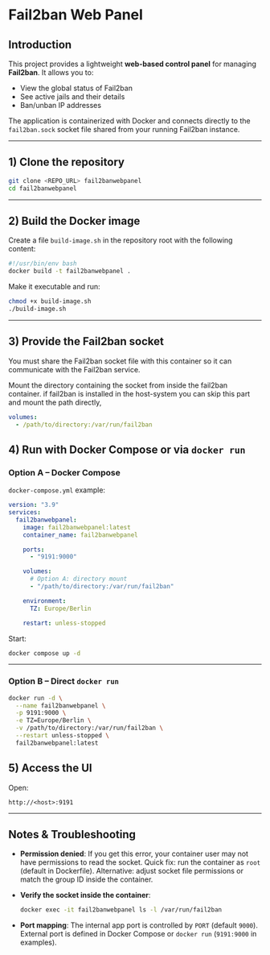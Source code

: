 # Fail2ban Web Panel

## Introduction

This project provides a lightweight **web-based control panel** for managing **Fail2ban**.
It allows you to:

* View the global status of Fail2ban
* See active jails and their details
* Ban/unban IP addresses

The application is containerized with Docker and connects directly to the `fail2ban.sock` socket file shared from your running Fail2ban instance.

---

## 1) Clone the repository

```bash
git clone <REPO_URL> fail2banwebpanel
cd fail2banwebpanel
```

---

## 2) Build the Docker image

Create a file `build-image.sh` in the repository root with the following content:

```bash
#!/usr/bin/env bash
docker build -t fail2banwebpanel .
```

Make it executable and run:

```bash
chmod +x build-image.sh
./build-image.sh
```

---

## 3) Provide the Fail2ban socket

You must share the Fail2ban socket file with this container so it can communicate with the Fail2ban service.

Mount the directory containing the socket from inside the fail2ban container. if fail2ban is installed in the host-system you can skip this part and mount the path directly,

```yaml
volumes:
  - /path/to/directory:/var/run/fail2ban
```

## 4) Run with Docker Compose **or** via `docker run`

### Option A – Docker Compose

`docker-compose.yml` example:

```yaml
version: "3.9"
services:
  fail2banwebpanel:
    image: fail2banwebpanel:latest
    container_name: fail2banwebpanel

    ports:
      - "9191:9000"

    volumes:
      # Option A: directory mount
      - "/path/to/directory:/var/run/fail2ban"

    environment:
      TZ: Europe/Berlin

    restart: unless-stopped
```

Start:

```bash
docker compose up -d
```

---

### Option B – Direct `docker run`

```bash
docker run -d \
  --name fail2banwebpanel \
  -p 9191:9000 \
  -e TZ=Europe/Berlin \
  -v /path/to/directory:/var/run/fail2ban \
  --restart unless-stopped \
  fail2banwebpanel:latest
```

## 5) Access the UI

Open:

```
http://<host>:9191
```

---

## Notes & Troubleshooting

* **Permission denied**: If you get this error, your container user may not have permissions to read the socket.
  Quick fix: run the container as `root` (default in Dockerfile).
  Alternative: adjust socket file permissions or match the group ID inside the container.

* **Verify the socket inside the container**:

  ```bash
  docker exec -it fail2banwebpanel ls -l /var/run/fail2ban
  ```


* **Port mapping**: The internal app port is controlled by `PORT` (default `9000`). External port is defined in Docker Compose or `docker run` (`9191:9000` in examples).

